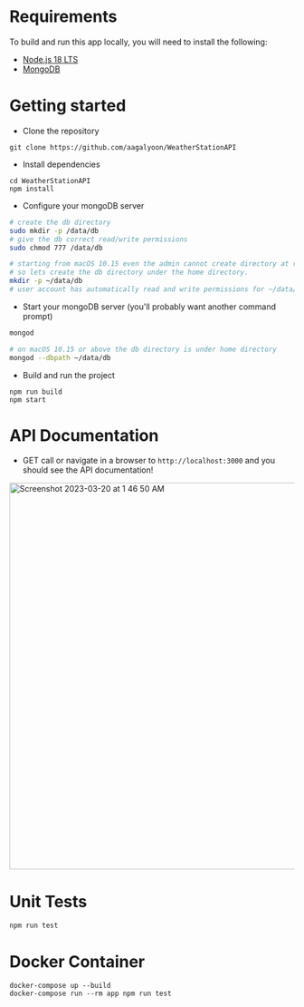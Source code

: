 # Requirements

To build and run this app locally, you will need to install the following:

- [Node.js 18 LTS](https://nodejs.org/en/)
- [MongoDB](https://docs.mongodb.com/manual/installation/)

# Getting started

- Clone the repository

```
git clone https://github.com/aagalyoon/WeatherStationAPI
```

- Install dependencies

```
cd WeatherStationAPI
npm install
```

- Configure your mongoDB server

```bash
# create the db directory
sudo mkdir -p /data/db
# give the db correct read/write permissions
sudo chmod 777 /data/db

# starting from macOS 10.15 even the admin cannot create directory at root
# so lets create the db directory under the home directory.
mkdir -p ~/data/db
# user account has automatically read and write permissions for ~/data/db.
```

- Start your mongoDB server (you'll probably want another command prompt)

```bash
mongod

# on macOS 10.15 or above the db directory is under home directory
mongod --dbpath ~/data/db
```

- Build and run the project

```
npm run build
npm start
```

# API Documentation

- GET call or navigate in a browser to `http://localhost:3000` and you should see the API documentation!
<img width="682" alt="Screenshot 2023-03-20 at 1 46 50 AM" src="https://user-images.githubusercontent.com/112532004/226257328-58f777a9-2af7-43a5-88da-657fa64d6647.png">

# Unit Tests

```
npm run test
```

# Docker Container

```
docker-compose up --build
docker-compose run --rm app npm run test
```
